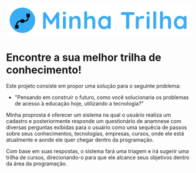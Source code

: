 ![alt text](https://raw.githubusercontent.com/LeticiaGenadeze/Minha-Trilha/main/assets/img/logo.png?token=ACDEOQ37IKHSRPJHQN3VFXTBWCWEU)
# Encontre a sua melhor trilha de conhecimento!
  
<p>Este projeto consiste em propor uma solução para o seguinte problema:</p>
 
- "Pensando em construir o futuro, como você solucionaria os problemas de acesso à educação hoje, utilizando a tecnologia?"

<p>Minha proprosta é oferecer um sistema na qual o usuário realiza um cadastro e posteriormente responde um questionário de anamnese com diversas perguntas exibidas para o usuário como uma sequêcia de passos sobre seus conhecimentos, tecnologias, empresas, cursos, onde ele está atualmente e aonde ele quer chegar dentro da programação.</p>

<p>Com base em suas respostas, o sistema fará uma triagem e irá sugerir uma trilha de cursos, direcionando-o para que ele alcance seus objetivos dentro da área da programação.</p>
